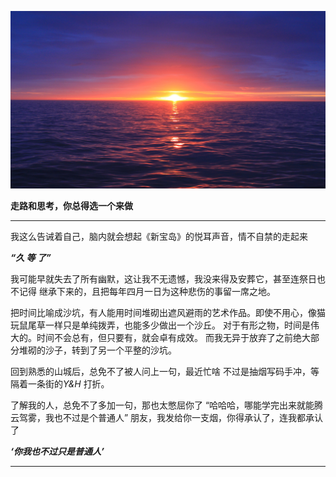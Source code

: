 ![](https://raw.githubusercontent.com/wuhhhh/picGo/master/D%3A%5CtestArea%5Cimglistwallhaven-73q799.jpg)

****走路和思考，你总得选一个来做****

---
我这么告诫着自己，脑内就会想起《新宝岛》的悦耳声音，情不自禁的走起来

***“久 等 了”***

我可能早就失去了所有幽默，这让我不无遗憾，我没来得及安葬它，甚至连祭日也不记得
继承下来的，且把每年四月一日为这种悲伤的事留一席之地。

把时间比喻成沙坑，有人能用时间堆砌出遮风避雨的艺术作品。即使不用心，像猫玩鼠尾草一样只是单纯拨弄，也能多少做出一个沙丘。
对于有形之物，时间是伟大的。时间不会总有，但只要有，就会卓有成效。
而我无异于放弃了之前绝大部分堆砌的沙子，转到了另一个平整的沙坑。

回到熟悉的山城后，总免不了被人问上一句，最近忙啥
不过是抽烟写码手冲，等隔着一条街的*Y&H* 打折。

了解我的人，总免不了多加一句，那也太憋屈你了
“哈哈哈，哪能学完出来就能腾云驾雾，我也不过是个普通人”
朋友，我发给你一支烟，你得承认了，连我都承认了

***‘你我也不过只是普通人’***

---

